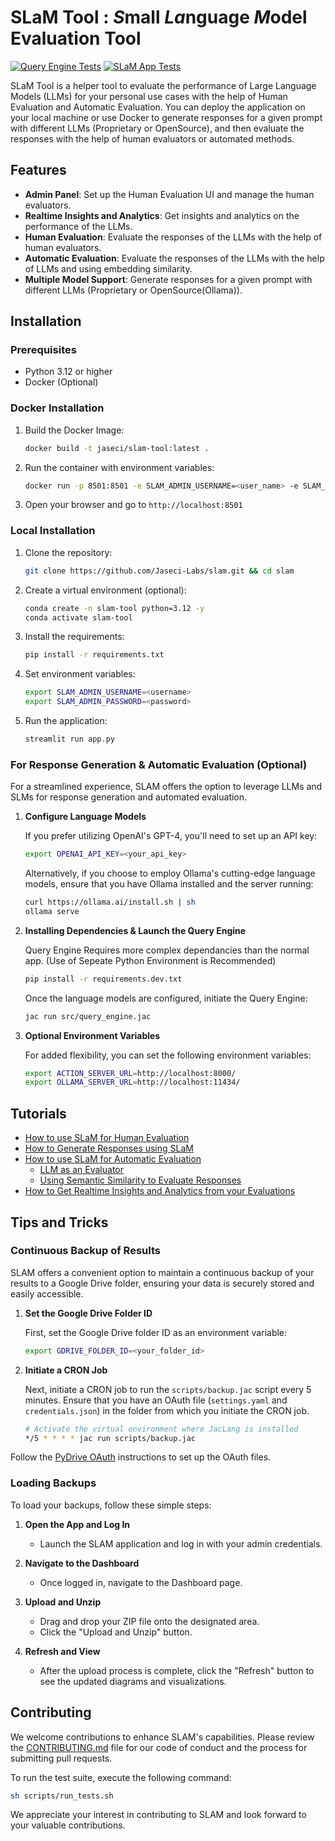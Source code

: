 # SLaM Tool : *S*mall *La*nguage *M*odel Evaluation Tool

[![Query Engine Tests](https://github.com/Jaseci-Labs/slam/actions/workflows/query_engine_test.yml/badge.svg)](https://github.com/Jaseci-Labs/slam/actions/workflows/query_engine_test.yml)
[![SLaM App Tests](https://github.com/Jaseci-Labs/slam/actions/workflows/app_test.yml/badge.svg)](https://github.com/Jaseci-Labs/slam/actions/workflows/app_test.yml)

SLaM Tool is a helper tool to evaluate the performance of Large Language Models (LLMs) for your personal use cases with the help of Human Evaluation and Automatic Evaluation. You can deploy the application on your local machine or use Docker to generate responses for a given prompt with different LLMs (Proprietary or OpenSource), and then evaluate the responses with the help of human evaluators or automated methods.
  
## Features

- **Admin Panel**: Set up the Human Evaluation UI and manage the human evaluators.
- **Realtime Insights and Analytics**: Get insights and analytics on the performance of the LLMs.
- **Human Evaluation**: Evaluate the responses of the LLMs with the help of human evaluators.
- **Automatic Evaluation**: Evaluate the responses of the LLMs with the help of LLMs and using embedding similarity.
- **Multiple Model Support**: Generate responses for a given prompt with different LLMs (Proprietary or OpenSource(Ollama)).

## Installation

### Prerequisites

- Python 3.12 or higher
- Docker (Optional)

### Docker Installation

1. Build the Docker Image:
   ```bash
   docker build -t jaseci/slam-tool:latest .
   ```

2. Run the container with environment variables:
   ```bash
   docker run -p 8501:8501 -e SLAM_ADMIN_USERNAME=<user_name> -e SLAM_ADMIN_PASSWORD=<password> jaseci/slam-tool:latest
   ```

3. Open your browser and go to `http://localhost:8501`

### Local Installation

1. Clone the repository:
   ```bash
   git clone https://github.com/Jaseci-Labs/slam.git && cd slam
   ```

2. Create a virtual environment (optional):
   ```bash
   conda create -n slam-tool python=3.12 -y
   conda activate slam-tool
   ```

3. Install the requirements:
   ```bash
   pip install -r requirements.txt
   ```

4. Set environment variables:
   ```bash
   export SLAM_ADMIN_USERNAME=<username>
   export SLAM_ADMIN_PASSWORD=<password>
   ```

5. Run the application:
   ```bash
   streamlit run app.py
   ```

### For Response Generation & Automatic Evaluation (Optional)

For a streamlined experience, SLAM offers the option to leverage LLMs and SLMs for response generation and automated evaluation.

1. **Configure Language Models**

   If you prefer utilizing OpenAI's GPT-4, you'll need to set up an API key:
   
   ```bash
   export OPENAI_API_KEY=<your_api_key>
   ```

   Alternatively, if you choose to employ Ollama's cutting-edge language models, ensure that you have Ollama installed and the server running:
   
   ```bash
   curl https://ollama.ai/install.sh | sh
   ollama serve
   ```

2. **Installing Dependencies & Launch the Query Engine**

    Query Engine Requires more complex dependancies than the normal app. (Use of Sepeate Python Environment is Recommended)
    
    ```bash
    pip install -r requirements.dev.txt
    ```

    Once the language models are configured, initiate the Query Engine:
    
    ```bash
    jac run src/query_engine.jac
    ```

3. **Optional Environment Variables**

    For added flexibility, you can set the following environment variables:
    
    ```bash
    export ACTION_SERVER_URL=http://localhost:8000/
    export OLLAMA_SERVER_URL=http://localhost:11434/
    ```

## Tutorials

- [How to use SLaM for Human Evaluation](docs/tutorials/human_eval.md)
- [How to Generate Responses using SLaM](docs/tutorials/response_generator.md)
- [How to use SLaM for Automatic Evaluation](docs/tutorials/automatic_eval.md)
    - [LLM as an Evaluator](docs/tutorials/automatic_eval.md#llm-as-an-evaluator)
    - [Using Semantic Similarity to Evaluate Responses](docs/tutorials/automatic_eval.md#using-semantic-similarity-to-evaluate-responses)
- [How to Get Realtime Insights and Analytics from your Evaluations](docs/tutorials/insights_analytics.md)

## Tips and Tricks

### Continuous Backup of Results

SLAM offers a convenient option to maintain a continuous backup of your results to a Google Drive folder, ensuring your data is securely stored and easily accessible.

1. **Set the Google Drive Folder ID**

   First, set the Google Drive folder ID as an environment variable:
   
   ```bash
   export GDRIVE_FOLDER_ID=<your_folder_id>
   ```

2. **Initiate a CRON Job**

   Next, initiate a CRON job to run the `scripts/backup.jac` script every 5 minutes. Ensure that you have an OAuth file (`settings.yaml` and `credentials.json`) in the folder from which you initiate the CRON job.
   
   ```bash
   # Activate the virtual environment where JacLang is installed
   */5 * * * * jac run scripts/backup.jac
   ```

Follow the [PyDrive OAuth](https://pythonhosted.org/PyDrive/oauth.html) instructions to set up the OAuth files.

### Loading Backups

To load your backups, follow these simple steps:

1. **Open the App and Log In**
   - Launch the SLAM application and log in with your admin credentials.

2. **Navigate to the Dashboard**
   - Once logged in, navigate to the Dashboard page.

3. **Upload and Unzip**
   - Drag and drop your ZIP file onto the designated area.
   - Click the "Upload and Unzip" button.

4. **Refresh and View**
   - After the upload process is complete, click the "Refresh" button to see the updated diagrams and visualizations.

## Contributing

We welcome contributions to enhance SLAM's capabilities. Please review the [CONTRIBUTING.md](CONTRIBUTING.md) file for our code of conduct and the process for submitting pull requests.

To run the test suite, execute the following command:

```bash
sh scripts/run_tests.sh
```

We appreciate your interest in contributing to SLAM and look forward to your valuable contributions.
